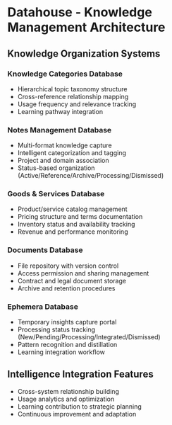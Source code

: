 # Datahouse - Knowledge Management Architecture

## Knowledge Organization Systems

### Knowledge Categories Database
- Hierarchical topic taxonomy structure
- Cross-reference relationship mapping
- Usage frequency and relevance tracking
- Learning pathway integration

### Notes Management Database
- Multi-format knowledge capture
- Intelligent categorization and tagging
- Project and domain association
- Status-based organization (Active/Reference/Archive/Processing/Dismissed)

### Goods & Services Database
- Product/service catalog management
- Pricing structure and terms documentation
- Inventory status and availability tracking
- Revenue and performance monitoring

### Documents Database
- File repository with version control
- Access permission and sharing management
- Contract and legal document storage
- Archive and retention procedures

### Ephemera Database
- Temporary insights capture portal
- Processing status tracking (New/Pending/Processing/Integrated/Dismissed)
- Pattern recognition and distillation
- Learning integration workflow

## Intelligence Integration Features
- Cross-system relationship building
- Usage analytics and optimization
- Learning contribution to strategic planning
- Continuous improvement and adaptation